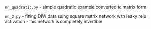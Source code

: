 `nn_quadratic.py` - simple quadratic example converted to matrix form

`nn_2.py` - fitting DIW data using square matrix network with leaky relu activation
          - this network is completely invertible

